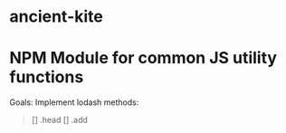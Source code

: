 # ancient-kite
# NPM Module for common JS utility functions

Goals:
Implement lodash methods:
>[] .head
>[] .add

